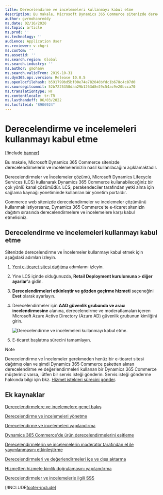 ```yaml
---
title: Derecelendirme ve incelemeleri kullanmayı kabul etme
description: Bu makale, Microsoft Dynamics 365 Commerce sitenizde derecelendirmelerin ve incelemelerinizin nasıl kullanılacağını açıklamaktadır.
author: gvrmohanreddy
ms.date: 02/16/2020
ms.topic: article
ms.prod: ''
ms.technology: ''
audience: Application User
ms.reviewer: v-chgri
ms.custom: ''
ms.assetid: ''
ms.search.region: Global
ms.search.industry: ''
ms.author: gmohanv
ms.search.validFrom: 2019-10-31
ms.dyn365.ops.version: Release 10.0.5
ms.openlocfilehash: b591799bd5bf00e74e782040bfdc1b678c4c87d0
ms.sourcegitcommit: 52b7225350daa29b1263d8e29c54ac9e20bcca70
ms.translationtype: HT
ms.contentlocale: tr-TR
ms.lasthandoff: 06/03/2022
ms.locfileid: "8906924"
---
```

# <a name="opt-in-to-use-ratings-and-reviews"></a>Derecelendirme ve incelemeleri kullanmayı kabul etme

[!include [banner](includes/banner.md)]

Bu makale, Microsoft Dynamics 365 Commerce sitenizde derecelendirmelerin ve incelemelerinizin nasıl kullanılacağını açıklamaktadır.

Derecelendirmeler ve İncelemeler çözümü, Microsoft Dynamics Lifecycle Services (LCS) kullanarak Dynamics 365 Commerce kullanabileceğiniz bir çok yönlü kanal çözümüdür. LCS, perakendeciler tarafından yetki alma için sağlama kaynağı yönetiminde kullanılan bir yönetim portaldır.

Commerce web sitenizde derecelendirmeler ve incelemeler çözümünü kullanmak istiyorsanız, Dynamics 365 Commerce'te e-ticaret sitenizin dağıtım sırasında derecelendirmelere ve incelemelere karşı kabul etmelisiniz.

## <a name="opt-in-to-use-ratings-and-reviews"></a>Derecelendirme ve incelemeleri kullanmayı kabul etme

Sitenizde derecelendirme ve İncelemeler kullanmayı kabul etmek için aşağıdaki adımları izleyin.

1. [Yeni e-ticaret sitesi dağıtma](deploy-ecommerce-site.md) adımlarını izleyin.
1. Yine LCS içinde olduğunuzda, **Retail Deployment kurulumuna \> diğer ayarlar**'a gidin.
1. **Derecelendirmeleri etkinleştir ve gözden geçirme hizmeti** seçeneğini **Evet** olarak ayarlayın.
1. Derecelendirmeler için **AAD güvenlik grubunda ve aracı incelendirmesine** alanına, derecelendirme ve moderatlamaları içeren Microsoft Azure Active Directory (Azure AD) güvenlik grubunun kimliğini girin.

    ![Derecelendirme ve incelemeleri kullanmayı kabul etme.](media/LCS_RnR_Preference_2.png)

1. E-ticaret başlatma sürecini tamamlayın.

> [!NOTE] 
> Derecelendirme ve İncelemeler gerekmeden henüz bir e-ticaret sitesi dağıtmış olan ve şimdi Dynamics 365 Commerce paketten alınan derecelendirme ve değerlendirmeleri kullanan bir Dynamics 365 Commerce müşteriniz varsa, lütfen bir servis isteği gönderin. Servis isteği gönderme hakkında bilgi için bkz. [Hizmet istekleri sürecini gönder](../fin-ops-core/dev-itpro/lifecycle-services/submit-request-dynamics-service-engineering-team.md?toc=/dynamics365/commerce/toc.json). 

## <a name="additional-resources"></a>Ek kaynaklar

[Derecelendirmelere ve incelemelere genel bakış](ratings-reviews-overview.md)

[Derecelendirme ve incelemeleri yönetme](manage-reviews.md)

[Derecelendirme ve incelemeleri yapılandırma](configure-ratings-reviews.md)

[Dynamics 365 Commerce'de ürün derecelendirmelerini eşitleme](sync-product-ratings.md)

[Derecelendirmelerin ve incelemelerin moderatör tarafından el ile yayımlanmasını etkinleştirme](manual-publish-rating-reviews.md)

[Derecelendirmeleri ve değerlendirmeleri içe ve dışa aktarma](import-export-reviews.md)

[Hizmetten hizmete kimlik doğrulamasını yapılandırma](service-to-service-auth.md)

[Derecelendirmeler ve incelemelerle ilgili SSS](ratings-reviews-faq.md)


[!INCLUDE[footer-include](../includes/footer-banner.md)]
